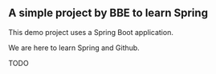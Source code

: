 ## A simple project by BBE to learn Spring

This demo project uses a Spring Boot application.

We are here to learn Spring and Github.

TODO
